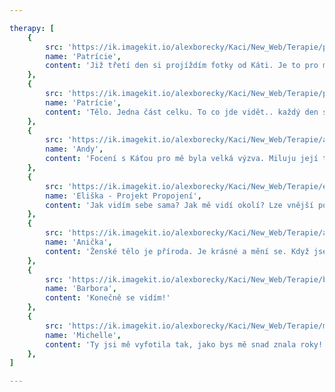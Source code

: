 ```yaml
---

therapy: [
    {
        src: 'https://ik.imagekit.io/alexborecky/Kaci/New_Web/Terapie/pata_lY0xN7RXP.jpg',
        name: 'Patrície',
        content: 'Již třetí den si projíždím fotky od Káti. Je to pro mě těžký se na ně/sebe koukat. Ikdyž jsou jako vždy skvělé, upřímné a opravdové. Vím, že se moje tělo během posledních pár let zvětšilo. Hledám stále důvod proč... a jak se vrátit zpátky do stejného hubenějšího stavu. Ikdyž vím, že v té mojí hubenější verzi jsem svému tělu ubližovala. Odmítala jsem jíst. Hodně jsem pila alkohol, pracovala a po večerech tančila. Málo spala. Ale i tak .. Furt to neumím přijmout. Jako kdybych byla před pár lety lepším člověkem? Ale ten stejný pocit, že jsem velká, ten tu byl vždy se mnou, ikdyž jsem měla o těch 15 kilo míň. Je to proste v hlavě ... Ve většině dnů to neřeším. Mám se vlastně i ráda. Vědomě vím, že se mému tělu snažím dávat ty nejlepší živiny, i přes občasné selhávaní, (protože #iloveicecream a #ilovefood) ale taky se nenutím do diet. Přijdou mi padlé na hlavu, pokud do nich jdete za účelem shodit kila, nemyslím ty ze zdravotních důvodu. Ale každý, hlavně asi každá ...si minimálně jednou za život nějakou tu dietku zkusila. Že?'
    },
    {
        src: 'https://ik.imagekit.io/alexborecky/Kaci/New_Web/Terapie/pata2_M490Dn0wSlV.jpg',
        name: 'Patrície',
        content: 'Tělo. Jedna část celku. To co jde vidět.. každý den se, se svým tělem probouzíš. A pak vidíš sám sebe ve všech zrcadlech v bytě a v odrazech obchodů. Ale občas se vidíš v odraze projíždějící tramvaje a nečekáš to. Není to totiž ten pohled co víš, že přijde, ten na který se můžeš připravit. Ale ten reálný v danou chvíli. Pata s mastnými vlasy, rohlíkem u pusy a povoleným břichem. Žádná nastavená selfie. A já se pak ptám sama sebe... vážně tohle vidí všichni co potkám? Tohle jsem teda já? Úplně si jako malá pamatuji, když jsme se ve školce učili básničku. Hlava. Ramena. Kolena. Palce. Části těla. Kdo se vám koukne na palce? Těch pár co mají feet fatish jako já nepočítám. Podle palců a ramen si prostě asi svého přítele či přítelkyni nevybereš. Každopádně jsem moc ráda, že je mám. Stejně jako hlavu. Haha. Ale to už se zase dostáváme někam jinam... Hlavní co jsem chtěla říct je, že Kačenka umí člověka zachytit svýma očima, tak jak je vnímá ona. A já se díky ní najednou vidím taky jinak... jinak než každý den v zrcadle. Ikdyz vím, že jsem to pořád já. Ani hezčí, ani ošklivější, ani taková ani maková, i přes to se na sebe díky jejím fotkám dokážu koukat svým nekritickým pohledem. Protože ta holka na fotce se sluníčkem v obličeji... je ta stejná, co se občas vzbudí s pupinkem uprostřed čela a blbou náladou. A já si tímto focením zase připomněla, že se nenechám sama sebou definovat pouze těmi střípky nečekaných pohledů z odrazů v tramvaji. '
    },
    {
        src: 'https://ik.imagekit.io/alexborecky/Kaci/New_Web/Terapie/andy-min_DPQe-6kEs.jpg',
        name: 'Andy',
        content: 'Focení s Káťou pro mě byla velká výzva. Miluju její tvorbu a to, jak se dívá na ženské tělo, je pro mě velmi inspirující . Když jsem si však představila, že bych se sama měla odhalit, tak jsem se vyděsila. Trvalo mi  2 roky, než jsem sebrala odvahu a překonala svoje úzkosti a obavy z toho, že se fotky nepovedou, tak jak bych chtěla. Respektive, že nebudu dokonalá. Od dětství totiž poslouchám slova jako "nažer se" , "vypadáš jak z Dachau" , "neměla bys nosit tolik černou, protože zeštihluje", "jíš vůbec něco?", "nemáš anorexii?" a já se v létě bála obléct i šaty, aby na mě lidi nekoukali. Zpětně si říkám - proč tohle všechno? Moc bych chtěla poděkovat Kátě, že mi dala příležitost překonat samu sebe a vytvořit mi krásnou vzpomínku na svoje tělo. Mám se ráda a děkuju i svému přítelovi Andrejovi, že mě má rád takovou jaká jsem 🖤'
    },
    {
        src: 'https://ik.imagekit.io/alexborecky/Kaci/New_Web/Terapie/eliska_ctB07vjg-Ye.jpg',
        name: 'Eliška - Projekt Propojení',
        content: 'Jak vidím sebe sama? Jak mě vidí okolí? Lze vnější pohled oddělit od toho vnitřního a naopak? Vidí ve mně okolí ženu, holku? A koho vidím já? Vidím se každý den – v zrcadlech, v odrazech, na fotkách, v pohledech druhých. Vidím se v zrcadle svýma očima, nebo pohledem druhých? Čím víc nad tím přemýšlím, tím víc jsem přesvědčená, že samu sebe vidím nejlíp bez vnějšího obrazu. Moje ruce a nohy jsou pro mě mnohem víc fyzicky „já“, než moje tvář, kterou vidím vždy jen zprostředkovaně, v odrazu. Vnímám, jak se naše tváře staly společenskými obrazy toho, kdo jsme, jak naše tváře určují, jak jsme druhými vnímáni. Jak ale vnímáme sami sebe? Jak vnímáme naše tělo ve vztahu k tomu, kdo jsme a kým se cítíme být? Možná paradoxně moje tvář odpovídá mému vlastnímu obrazu sebe samé úplně nejmíň ze všech částí svého těla. Nevidím ji. Často nevidím ani zbytek svého těla. Velká část toho, jak se vidím, je utvářena mým nemateriálním tělem - mými vzpomínkami, myšlením, představami. Možná nejčastěji vidím samu sebe skrze svoje myšlenky. Vidím i nevidím, fyzicky a mentálně. Další část toho, jak se vidím, utváří už odmala pohledy druhých. Vyžádané i nevyžádané komentáře, chtěné i nechtěné pohledy a hodnocení, které se roky a roky otiskují do mých myšlenek a představ o tom, jaká jsem nebo bych měla být. Teprve v poslední době se, i díky terapiím, učím vidět samu sebe takovou, jaká jsem, nebo alespoň takovou, jakou se cítím být. Učím se to ne skrze vnější, ale skrze vnitřní zrak a poznávání vnitřních obrazů sebe samé. Někdy mi pomáhá zavřít oči, abych se dokázala skutečně uvidět. '
    },
    {
        src: 'https://ik.imagekit.io/alexborecky/Kaci/New_Web/Terapie/anicka-min_rzN8hiZ8c.jpg',
        name: 'Anička',
        content: 'Ženské tělo je příroda. Je krásné a mění se. Když jsem viděla bříško své kolegyně, byla jsem tak zaražená z toho, jak je krásná... a ona se styděla. Dvě děti na jejím těle zanechaly nenávratné stopy... strie, povislá kůže..., které přeci ukazují ženskou sílu. Každá za sebou máme cestu, příběh, který je do nás vrytý a někdy i viditelně. Nestyďme se za svou cestu a tím i za svou sílu.'
    },
    {
        src: 'https://ik.imagekit.io/alexborecky/Kaci/New_Web/Terapie/barbora-min_1VEmVWsy3Y.jpg',
        name: 'Barbora',
        content: 'Konečně se vidím!'
    },
    {
        src: 'https://ik.imagekit.io/alexborecky/Kaci/New_Web/Terapie/michelle-min_SpxroZJ6M-.jpg',
        name: 'Michelle',
        content: 'Ty jsi mě vyfotila tak, jako bys mě snad znala roky! Neuvěřitelný. ✨Nemluvě o tom, jak krásně zachytíš ženskou energii😊'
    },
]

---
```

